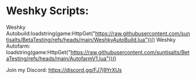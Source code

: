 # **Weshky Scripts:** #


Weshky Autobuild:loadstring(game:HttpGet("https://raw.githubusercontent.com/suntisalts/BetaTesting/refs/heads/main/WeshkyAutoBuild.lua"))()
Weshky Autofarm: loadstring(game:HttpGet("https://raw.githubusercontent.com/suntisalts/BetaTesting/refs/heads/main/AutofarmV1.lua"))()

Join my Discord: https://discord.gg/FJ7j9YrXUs
